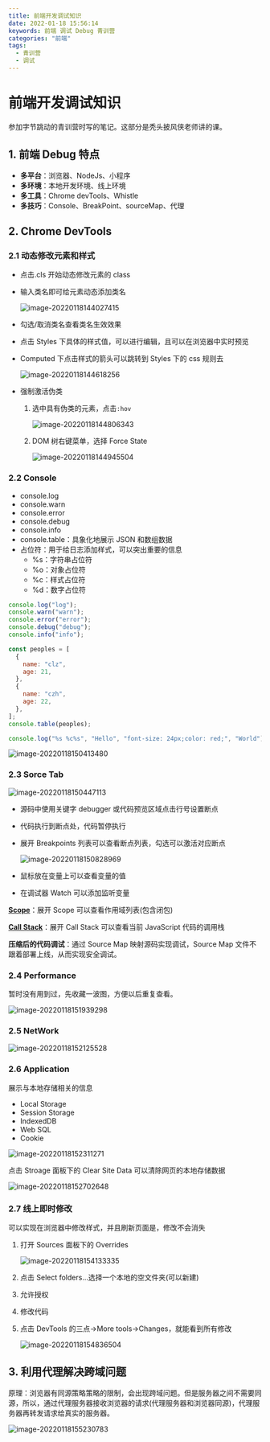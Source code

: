```yaml
---
title: 前端开发调试知识
date: 2022-01-18 15:56:14
keywords: 前端 调试 Debug 青训营
categories: "前端"
tags:
  - 青训营
  - 调试
---
```


# 前端开发调试知识

参加字节跳动的青训营时写的笔记。这部分是秃头披风侠老师讲的课。

## 1. 前端 Debug 特点

- **多平台**：浏览器、NodeJs、小程序
- **多环境**：本地开发环境、线上环境
- **多工具**：Chrome devTools、Whistle
- **多技巧**：Console、BreakPoint、sourceMap、代理

## 2. Chrome DevTools

### 2.1 动态修改元素和样式

- 点击.cls 开始动态修改元素的 class

- 输入类名即可给元素动态添加类名

  ![image-20220118144027415](https://s2.loli.net/2022/01/18/dMCIWHT1Q9ytfKr.png)

- 勾选/取消类名查看类名生效效果

- 点击 Styles 下具体的样式值，可以进行编辑，且可以在浏览器中实时预览

- Computed 下点击样式的箭头可以跳转到 Styles 下的 css 规则去

  ![image-20220118144618256](https://s2.loli.net/2022/01/18/5agmRKDvMzp3qYf.png)

- 强制激活伪类

  1. 选中具有伪类的元素，点击`:hov`

     ![image-20220118144806343](https://s2.loli.net/2022/01/18/98zMuRA3SJqk5Gf.png)

  2. DOM 树右键菜单，选择 Force State

     ![image-20220118144945504](https://s2.loli.net/2022/01/18/EzeyCUwJPk2dcs8.png)

### 2.2 Console

- console.log
- console.warn
- console.error
- console.debug
- console.info
- console.table：具象化地展示 JSON 和数组数据
- 占位符：用于给日志添加样式，可以突出重要的信息
  - %s：字符串占位符
  - %o：对象占位符
  - %c：样式占位符
  - %d：数字占位符

```js
console.log("log");
console.warn("warn");
console.error("error");
console.debug("debug");
console.info("info");

const peoples = [
  {
    name: "clz",
    age: 21,
  },
  {
    name: "czh",
    age: 22,
  },
];
console.table(peoples);

console.log("%s %c%s", "Hello", "font-size: 24px;color: red;", "World");
```

![image-20220118150413480](https://s2.loli.net/2022/01/18/OhTrEu2CmDBGIRb.png)

### 2.3 Sorce Tab

![image-20220118150447113](https://s2.loli.net/2022/01/18/r1DxKLAFanMEhcu.png)

- 源码中使用关键字 debugger 或代码预览区域点击行号设置断点

- 代码执行到断点处，代码暂停执行

- 展开 Breakpoints 列表可以查看断点列表，勾选可以激活对应断点

  ![image-20220118150828969](https://s2.loli.net/2022/01/18/fma5wDF6ZKcY3tW.png)

- 鼠标放在变量上可以查看变量的值

- 在调试器 Watch 可以添加监听变量

[**Scope**](https://developer.mozilla.org/zh-CN/docs/Web/JavaScript/Closures)：展开 Scope 可以查看作用域列表(包含闭包)

[**Call Stack**](https://developer.mozilla.org/zh-CN/docs/Glossary/Call_stack)：展开 Call Stack 可以查看当前 JavaScript 代码的调用栈

**压缩后的代码调试**：通过 Source Map 映射源码实现调试，Source Map 文件不跟着部署上线，从而实现安全调试。

### 2.4 Performance

暂时没有用到过，先收藏一波图，方便以后重复查看。

![image-20220118151939298](https://s2.loli.net/2022/01/18/3z81cJrnHvgZFed.png)

### 2.5 NetWork

![image-20220118152125528](https://s2.loli.net/2022/01/18/9GTYrm2ZcJsHO8W.png)

### 2.6 Application

展示与本地存储相关的信息

- Local Storage
- Session Storage
- IndexedDB
- Web SQL
- Cookie

![image-20220118152311271](https://s2.loli.net/2022/01/18/Ot1AJq8SEgfnXQb.png)

点击 Stroage 面板下的 Clear Site Data 可以清除网页的本地存储数据

![image-20220118152702648](https://s2.loli.net/2022/01/18/widKTPfumOpWMNq.png)

### 2.7 线上即时修改

可以实现在浏览器中修改样式，并且刷新页面是，修改不会消失

1. 打开 Sources 面板下的 Overrides

   ![image-20220118154133335](https://s2.loli.net/2022/01/18/XkT39KcFSbs45f2.png)

2. 点击 Select folders...选择一个本地的空文件夹(可以新建)

3. 允许授权

4. 修改代码

5. 点击 DevTools 的三点->More tools->Changes，就能看到所有修改

   ![image-20220118154836504](https://s2.loli.net/2022/01/18/XczjCkP9QKmFYO6.png)

## 3. 利用代理解决跨域问题

原理：浏览器有同源策略策略的限制，会出现跨域问题。但是服务器之间不需要同源，所以，通过代理服务器接收浏览器的请求(代理服务器和浏览器同源)，代理服务器再转发请求给真实的服务器。

![image-20220118155230783](https://s2.loli.net/2022/01/18/lg9KPrT1JYVhIFO.png)
